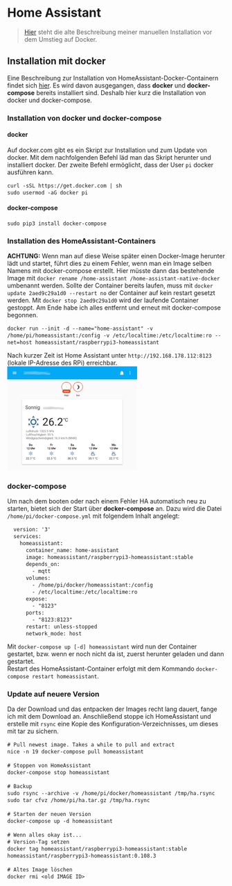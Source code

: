 # Home Assistant

> [Hier](old/doc/homeassistant_install.md) steht die alte Beschreibung meiner manuellen Installation vor dem Umstieg auf Docker.

## Installation mit docker

Eine Beschreibung zur Installation von HomeAssistant-Docker-Containern findet sich [hier](https://www.home-assistant.io/docs/installation/docker/). Es wird davon ausgegangen, dass **docker** und **docker-compose** bereits installiert sind. Deshalb hier kurz die Installation von docker und docker-compose.

### Installation von docker und docker-compose
#### docker
Auf docker.com gibt es ein Skript zur Installation und zum Update von docker. Mit dem nachfolgenden Befehl läd man das Skript herunter und installiert docker. Der zweite Befehl ermöglicht, dass der User `pi` docker ausführen kann.
```
curl -sSL https://get.docker.com | sh
sudo usermod -aG docker pi
```
#### docker-compose
```
sudo pip3 install docker-compose
```

### Installation des HomeAssistant-Containers
**ACHTUNG:** Wenn man auf diese Weise später einen Docker-Image herunter lädt und startet, führt dies zu einem Fehler, wenn man ein Image selben Namens mit docker-compose erstellt. Hier müsste dann das bestehende Image mit `docker rename /home-assistant /home-assistant-native-docker` umbenannt werden. Sollte der Container bereits laufen, muss mit `docker update 2aed9c29a1d0 --restart no` der Container auf kein restart gesetzt werden. Mit `docker stop 2aed9c29a1d0` wird der laufende Container gestoppt. Am Ende habe ich alles entfernt und erneut mit docker-compose begonnen.

```
docker run --init -d --name="home-assistant" -v /home/pi/homeassistant:/config -v /etc/localtime:/etc/localtime:ro --net=host homeassistant/raspberrypi3-homeassistant
```

Nach kurzer Zeit ist Home Assistant unter `http://192.168.178.112:8123` (lokale IP-Adresse des RPi) erreichbar.  
<img src="images/HA_just_installed.jpg" width="300">

### docker-compose
Um nach dem booten oder nach einem Fehler HA automatisch neu zu starten, bietet sich der Start über **docker-compose** an. Dazu wird die Datei `/home/pi/docker-compose.yml` mit folgendem Inhalt angelegt:  

```
  version: '3'
  services:
    homeassistant:
      container_name: home-assistant
      image: homeassistant/raspberrypi3-homeassistant:stable
      depends_on:
        - mqtt
      volumes:
        - /home/pi/docker/homeassistant:/config
        - /etc/localtime:/etc/localtime:ro
      expose:
        - "8123"
      ports:
        - "8123:8123"
      restart: unless-stopped
      network_mode: host
```

Mit `docker-compose up [-d] homeassistant` wird nun der Container gestartet, bzw. wenn er noch nicht da ist, zuerst herunter geladen und dann gestartet.  
Restart des HomeAssistant-Container erfolgt mit dem Kommando `docker-compose restart homeassistant`.

### Update auf neuere Version

Da der Download und das entpacken der Images recht lang dauert, fange ich mit dem Download an. Anschließend stoppe ich HomeAssistant und erstelle mit `rsync` eine Kopie des Konfiguration-Verzeichnisses, um dieses mit tar zu sichern.


```
# Pull newest image. Takes a while to pull and extract
nice -n 19 docker-compose pull homeassistant

# Stoppen von HomeAssistant
docker-compose stop homeassistant

# Backup
sudo rsync --archive -v /home/pi/docker/homeassistant /tmp/ha.rsync
sudo tar cfvz /home/pi/ha.tar.gz /tmp/ha.rsync

# Starten der neuen Version
docker-compose up -d homeassistant

# Wenn alles okay ist...
# Version-Tag setzen
docker tag homeassistant/raspberrypi3-homeassistant:stable homeassistant/raspberrypi3-homeassistant:0.108.3

# Altes Image löschen
docker rmi <old IMAGE ID>
```
